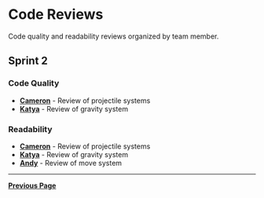 # Code Reviews

Code quality and readability reviews organized by team member.

## Sprint 2

### Code Quality

- [**Cameron**](CodeQuality/CameronCodeQualityReview.md) - Review of projectile systems
- [**Katya**](CodeQuality/KatyaCodeQuality.txt) - Review of gravity system

### Readability

- [**Cameron**](Readability/CameronReadabilityReview.md) - Review of projectile systems
- [**Katya**](Readability/KatyaReadabilityReview.txt) - Review of gravity system
- [**Andy**](Readability/AndyReadabilityReview.txt) - Review of move system

---

[**Previous Page**](../README.md)
